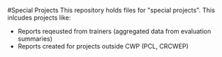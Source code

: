 #Special Projects
This repository holds files for "special projects". This inlcudes projects like: 
- Reports reqeusted from trainers (aggregated data from evaluation summaries)
- Reports created for projects outside CWP (PCL, CRCWEP)
